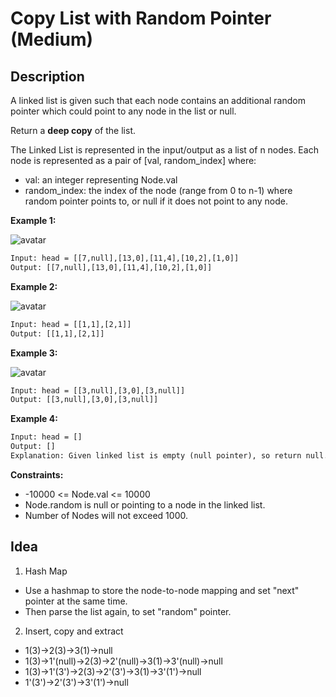 # Copy List with Random Pointer (Medium)

## Description

A linked list is given such that each node contains an additional random pointer which could point to any node in the list or null.

Return a **deep copy** of the list.

The Linked List is represented in the input/output as a list of n nodes. Each node is represented as a pair of [val, random_index] where:

- val: an integer representing Node.val
- random_index: the index of the node (range from 0 to n-1) where random pointer points to, or null if it does not point to any node.

**Example 1:**

![avatar](https://assets.leetcode.com/uploads/2019/12/18/e1.png)

```html
Input: head = [[7,null],[13,0],[11,4],[10,2],[1,0]]
Output: [[7,null],[13,0],[11,4],[10,2],[1,0]]
```

**Example 2:**

![avatar](https://assets.leetcode.com/uploads/2019/12/18/e2.png)

```html
Input: head = [[1,1],[2,1]]
Output: [[1,1],[2,1]]
```

**Example 3:**

![avatar](https://assets.leetcode.com/uploads/2019/12/18/e3.png)

```html
Input: head = [[3,null],[3,0],[3,null]]
Output: [[3,null],[3,0],[3,null]]
```

**Example 4:**

```html
Input: head = []
Output: []
Explanation: Given linked list is empty (null pointer), so return null.
```

**Constraints:**

- -10000 <= Node.val <= 10000
- Node.random is null or pointing to a node in the linked list.
- Number of Nodes will not exceed 1000.

## Idea

1. Hash Map

- Use a hashmap to store the node-to-node mapping and set "next" pointer at the same time.
- Then parse the list again, to set "random" pointer.

2. Insert, copy and extract

- 1(3)->2(3)->3(1)->null
- 1(3)->1'(null)->2(3)->2'(null)->3(1)->3'(null)->null
- 1(3)->1'(3')->2(3)->2'(3')->3(1)->3'(1')->null
- 1'(3')->2'(3')->3'(1')->null
